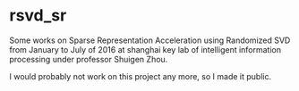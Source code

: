 # rsvd_sr

Some works on Sparse Representation Acceleration using Randomized SVD from January to July of 2016 at shanghai key lab of intelligent information processing under professor Shuigen Zhou.

I would probably not work on this project any more, so I made it public.

